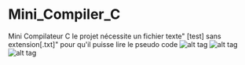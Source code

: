 # Mini_Compiler_C
Mini Compilateur C le projet nécessite un fichier texte" [test] sans extension[.txt]" pour qu'il puisse lire le pseudo code
![alt tag](http://i.imgur.com/wPPuN9F.png)
![alt tag](http://i.imgur.com/kOR0SbC.png)
![alt tag](http://i.imgur.com/jpT2pzq.png)
